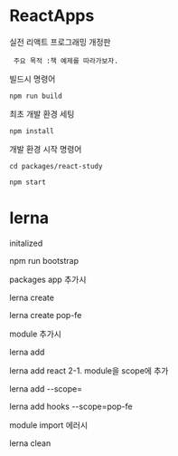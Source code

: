 # ReactApps

실전 리액트 프로그래밍 개정판

```
 주요 목적 :책 예제를 따라가보자.
```

빌드시 명령어

```
npm run build
```

최초 개발 환경 세팅

```
npm install
```

개발 환경 시작 명령어

```
cd packages/react-study

npm start
```

# lerna

initalized

npm run bootstrap

packages app 추가시

lerna create

lerna create pop-fe

module 추가시

lerna add

lerna add react
2-1. module을 scope에 추가

lerna add --scope=

lerna add hooks --scope=pop-fe

module import 에러시

lerna clean
